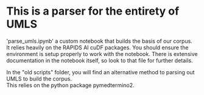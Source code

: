 # This is a parser for the entirety of UMLS
'parse_umls.ipynb' a custom notebook that builds the basis of our corpus.  
It relies heavily on the RAPIDS AI cuDF packages. You should ensure the environment is setup properly to work with the notebook.
There is extensive documentation in the notebook itself, so look to that file for further details.

In the "old scripts" folder, you will find an alternative method to parsing out UMLS to build the corpus.  
This relies on the python package pymedtermino2.

